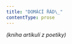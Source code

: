 ```yaml
---
title: "DOMÁCÍ ŘÁD\_"
contentType: prose
---
```


<section>

_(kniha artikulí z poetiky)_

</section>
